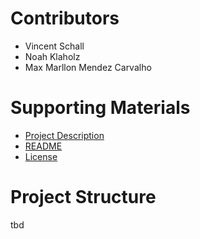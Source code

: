 # Contributors

* Vincent Schall
* Noah Klaholz
* Max Marllon Mendez Carvalho

# Supporting Materials

* [Project Description](description.txt)
* [README](README.md)
* [License](LICENSE.md)

# Project Structure

tbd
